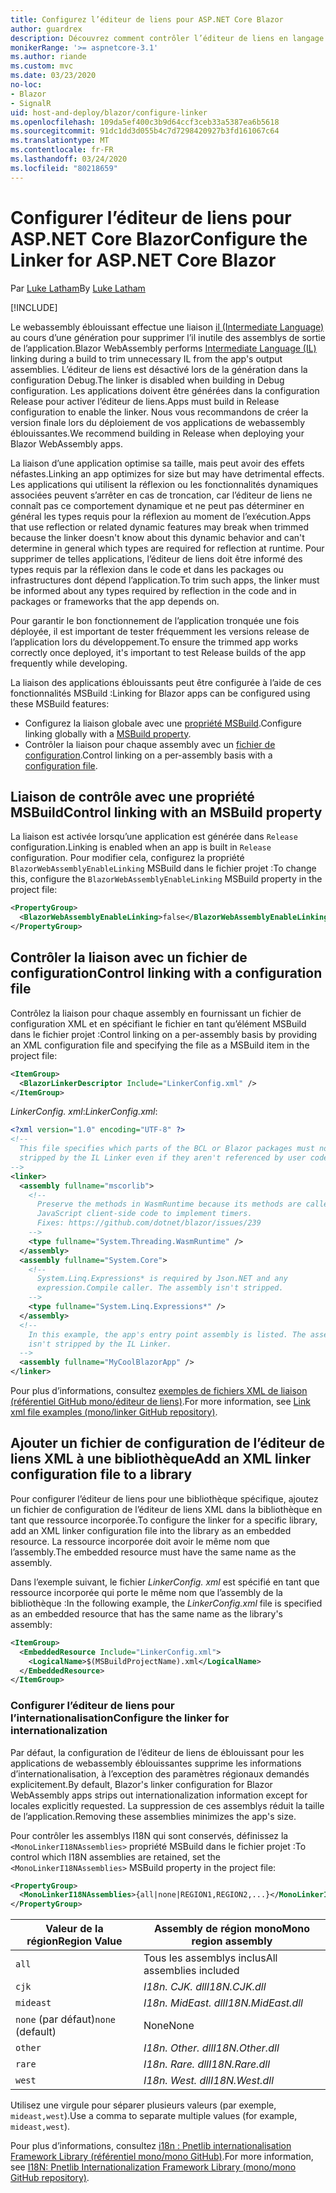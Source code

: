 ```yaml
---
title: Configurez l’éditeur de liens pour ASP.NET Core Blazor
author: guardrex
description: Découvrez comment contrôler l’éditeur de liens en langage intermédiaire (IL) lors de la génération d’une application Blazor.
monikerRange: '>= aspnetcore-3.1'
ms.author: riande
ms.custom: mvc
ms.date: 03/23/2020
no-loc:
- Blazor
- SignalR
uid: host-and-deploy/blazor/configure-linker
ms.openlocfilehash: 109da5ef400c3b9d64ccf3ceb33a5387ea6b5618
ms.sourcegitcommit: 91dc1dd3d055b4c7d7298420927b3fd161067c64
ms.translationtype: MT
ms.contentlocale: fr-FR
ms.lasthandoff: 03/24/2020
ms.locfileid: "80218659"
---
```

# <a name="configure-the-linker-for-aspnet-core-blazor"></a><span data-ttu-id="440b2-103">Configurer l’éditeur de liens pour ASP.NET Core Blazor</span><span class="sxs-lookup"><span data-stu-id="440b2-103">Configure the Linker for ASP.NET Core Blazor</span></span>

<span data-ttu-id="440b2-104">Par [Luke Latham](https://github.com/guardrex)</span><span class="sxs-lookup"><span data-stu-id="440b2-104">By [Luke Latham](https://github.com/guardrex)</span></span>

[!INCLUDE[](~/includes/blazorwasm-preview-notice.md)]

<span data-ttu-id="440b2-105">Le webassembly éblouissant effectue une liaison [il (Intermediate Language)](/dotnet/standard/managed-code#intermediate-language--execution) au cours d’une génération pour supprimer l’il inutile des assemblys de sortie de l’application.</span><span class="sxs-lookup"><span data-stu-id="440b2-105">Blazor WebAssembly performs [Intermediate Language (IL)](/dotnet/standard/managed-code#intermediate-language--execution) linking during a build to trim unnecessary IL from the app's output assemblies.</span></span> <span data-ttu-id="440b2-106">L’éditeur de liens est désactivé lors de la génération dans la configuration Debug.</span><span class="sxs-lookup"><span data-stu-id="440b2-106">The linker is disabled when building in Debug configuration.</span></span> <span data-ttu-id="440b2-107">Les applications doivent être générées dans la configuration Release pour activer l’éditeur de liens.</span><span class="sxs-lookup"><span data-stu-id="440b2-107">Apps must build in Release configuration to enable the linker.</span></span> <span data-ttu-id="440b2-108">Nous vous recommandons de créer la version finale lors du déploiement de vos applications de webassembly éblouissantes.</span><span class="sxs-lookup"><span data-stu-id="440b2-108">We recommend building in Release when deploying your Blazor WebAssembly apps.</span></span> 

<span data-ttu-id="440b2-109">La liaison d’une application optimise sa taille, mais peut avoir des effets néfastes.</span><span class="sxs-lookup"><span data-stu-id="440b2-109">Linking an app optimizes for size but may have detrimental effects.</span></span> <span data-ttu-id="440b2-110">Les applications qui utilisent la réflexion ou les fonctionnalités dynamiques associées peuvent s’arrêter en cas de troncation, car l’éditeur de liens ne connaît pas ce comportement dynamique et ne peut pas déterminer en général les types requis pour la réflexion au moment de l’exécution.</span><span class="sxs-lookup"><span data-stu-id="440b2-110">Apps that use reflection or related dynamic features may break when trimmed because the linker doesn't know about this dynamic behavior and can't determine in general which types are required for reflection at runtime.</span></span> <span data-ttu-id="440b2-111">Pour supprimer de telles applications, l’éditeur de liens doit être informé des types requis par la réflexion dans le code et dans les packages ou infrastructures dont dépend l’application.</span><span class="sxs-lookup"><span data-stu-id="440b2-111">To trim such apps, the linker must be informed about any types required by reflection in the code and in packages or frameworks that the app depends on.</span></span> 

<span data-ttu-id="440b2-112">Pour garantir le bon fonctionnement de l’application tronquée une fois déployée, il est important de tester fréquemment les versions release de l’application lors du développement.</span><span class="sxs-lookup"><span data-stu-id="440b2-112">To ensure the trimmed app works correctly once deployed, it's important to test Release builds of the app frequently while developing.</span></span>

<span data-ttu-id="440b2-113">La liaison des applications éblouissants peut être configurée à l’aide de ces fonctionnalités MSBuild :</span><span class="sxs-lookup"><span data-stu-id="440b2-113">Linking for Blazor apps can be configured using these MSBuild features:</span></span>

* <span data-ttu-id="440b2-114">Configurez la liaison globale avec une [propriété MSBuild](#control-linking-with-an-msbuild-property).</span><span class="sxs-lookup"><span data-stu-id="440b2-114">Configure linking globally with a [MSBuild property](#control-linking-with-an-msbuild-property).</span></span>
* <span data-ttu-id="440b2-115">Contrôler la liaison pour chaque assembly avec un [fichier de configuration](#control-linking-with-a-configuration-file).</span><span class="sxs-lookup"><span data-stu-id="440b2-115">Control linking on a per-assembly basis with a [configuration file](#control-linking-with-a-configuration-file).</span></span>

## <a name="control-linking-with-an-msbuild-property"></a><span data-ttu-id="440b2-116">Liaison de contrôle avec une propriété MSBuild</span><span class="sxs-lookup"><span data-stu-id="440b2-116">Control linking with an MSBuild property</span></span>

<span data-ttu-id="440b2-117">La liaison est activée lorsqu’une application est générée dans `Release` configuration.</span><span class="sxs-lookup"><span data-stu-id="440b2-117">Linking is enabled when an app is built in `Release` configuration.</span></span> <span data-ttu-id="440b2-118">Pour modifier cela, configurez la propriété `BlazorWebAssemblyEnableLinking` MSBuild dans le fichier projet :</span><span class="sxs-lookup"><span data-stu-id="440b2-118">To change this, configure the `BlazorWebAssemblyEnableLinking` MSBuild property in the project file:</span></span>

```xml
<PropertyGroup>
  <BlazorWebAssemblyEnableLinking>false</BlazorWebAssemblyEnableLinking>
</PropertyGroup>
```

## <a name="control-linking-with-a-configuration-file"></a><span data-ttu-id="440b2-119">Contrôler la liaison avec un fichier de configuration</span><span class="sxs-lookup"><span data-stu-id="440b2-119">Control linking with a configuration file</span></span>

<span data-ttu-id="440b2-120">Contrôlez la liaison pour chaque assembly en fournissant un fichier de configuration XML et en spécifiant le fichier en tant qu’élément MSBuild dans le fichier projet :</span><span class="sxs-lookup"><span data-stu-id="440b2-120">Control linking on a per-assembly basis by providing an XML configuration file and specifying the file as a MSBuild item in the project file:</span></span>

```xml
<ItemGroup>
  <BlazorLinkerDescriptor Include="LinkerConfig.xml" />
</ItemGroup>
```

<span data-ttu-id="440b2-121">*LinkerConfig. xml*:</span><span class="sxs-lookup"><span data-stu-id="440b2-121">*LinkerConfig.xml*:</span></span>

```xml
<?xml version="1.0" encoding="UTF-8" ?>
<!--
  This file specifies which parts of the BCL or Blazor packages must not be
  stripped by the IL Linker even if they aren't referenced by user code.
-->
<linker>
  <assembly fullname="mscorlib">
    <!--
      Preserve the methods in WasmRuntime because its methods are called by 
      JavaScript client-side code to implement timers.
      Fixes: https://github.com/dotnet/blazor/issues/239
    -->
    <type fullname="System.Threading.WasmRuntime" />
  </assembly>
  <assembly fullname="System.Core">
    <!--
      System.Linq.Expressions* is required by Json.NET and any 
      expression.Compile caller. The assembly isn't stripped.
    -->
    <type fullname="System.Linq.Expressions*" />
  </assembly>
  <!--
    In this example, the app's entry point assembly is listed. The assembly
    isn't stripped by the IL Linker.
  -->
  <assembly fullname="MyCoolBlazorApp" />
</linker>
```

<span data-ttu-id="440b2-122">Pour plus d’informations, consultez [exemples de fichiers XML de liaison (référentiel GitHub mono/éditeur de liens)](https://github.com/mono/linker#link-xml-file-examples).</span><span class="sxs-lookup"><span data-stu-id="440b2-122">For more information, see [Link xml file examples (mono/linker GitHub repository)](https://github.com/mono/linker#link-xml-file-examples).</span></span>

## <a name="add-an-xml-linker-configuration-file-to-a-library"></a><span data-ttu-id="440b2-123">Ajouter un fichier de configuration de l’éditeur de liens XML à une bibliothèque</span><span class="sxs-lookup"><span data-stu-id="440b2-123">Add an XML linker configuration file to a library</span></span>

<span data-ttu-id="440b2-124">Pour configurer l’éditeur de liens pour une bibliothèque spécifique, ajoutez un fichier de configuration de l’éditeur de liens XML dans la bibliothèque en tant que ressource incorporée.</span><span class="sxs-lookup"><span data-stu-id="440b2-124">To configure the linker for a specific library, add an XML linker configuration file into the library as an embedded resource.</span></span> <span data-ttu-id="440b2-125">La ressource incorporée doit avoir le même nom que l’assembly.</span><span class="sxs-lookup"><span data-stu-id="440b2-125">The embedded resource must have the same name as the assembly.</span></span>

<span data-ttu-id="440b2-126">Dans l’exemple suivant, le fichier *LinkerConfig. xml* est spécifié en tant que ressource incorporée qui porte le même nom que l’assembly de la bibliothèque :</span><span class="sxs-lookup"><span data-stu-id="440b2-126">In the following example, the *LinkerConfig.xml* file is specified as an embedded resource that has the same name as the library's assembly:</span></span>

```xml
<ItemGroup>
  <EmbeddedResource Include="LinkerConfig.xml">
    <LogicalName>$(MSBuildProjectName).xml</LogicalName>
  </EmbeddedResource>
</ItemGroup>
```

### <a name="configure-the-linker-for-internationalization"></a><span data-ttu-id="440b2-127">Configurer l’éditeur de liens pour l’internationalisation</span><span class="sxs-lookup"><span data-stu-id="440b2-127">Configure the linker for internationalization</span></span>

<span data-ttu-id="440b2-128">Par défaut, la configuration de l’éditeur de liens de éblouissant pour les applications de webassembly éblouissantes supprime les informations d’internationalisation, à l’exception des paramètres régionaux demandés explicitement.</span><span class="sxs-lookup"><span data-stu-id="440b2-128">By default, Blazor's linker configuration for Blazor WebAssembly apps strips out internationalization information except for locales explicitly requested.</span></span> <span data-ttu-id="440b2-129">La suppression de ces assemblys réduit la taille de l’application.</span><span class="sxs-lookup"><span data-stu-id="440b2-129">Removing these assemblies minimizes the app's size.</span></span>

<span data-ttu-id="440b2-130">Pour contrôler les assemblys I18N qui sont conservés, définissez la `<MonoLinkerI18NAssemblies>` propriété MSBuild dans le fichier projet :</span><span class="sxs-lookup"><span data-stu-id="440b2-130">To control which I18N assemblies are retained, set the `<MonoLinkerI18NAssemblies>` MSBuild property in the project file:</span></span>

```xml
<PropertyGroup>
  <MonoLinkerI18NAssemblies>{all|none|REGION1,REGION2,...}</MonoLinkerI18NAssemblies>
</PropertyGroup>
```

| <span data-ttu-id="440b2-131">Valeur de la région</span><span class="sxs-lookup"><span data-stu-id="440b2-131">Region Value</span></span>     | <span data-ttu-id="440b2-132">Assembly de région mono</span><span class="sxs-lookup"><span data-stu-id="440b2-132">Mono region assembly</span></span>    |
| ---------------- | ----------------------- |
| `all`            | <span data-ttu-id="440b2-133">Tous les assemblys inclus</span><span class="sxs-lookup"><span data-stu-id="440b2-133">All assemblies included</span></span> |
| `cjk`            | <span data-ttu-id="440b2-134">*I18n. CJK. dll*</span><span class="sxs-lookup"><span data-stu-id="440b2-134">*I18N.CJK.dll*</span></span>          |
| `mideast`        | <span data-ttu-id="440b2-135">*I18n. MidEast. dll*</span><span class="sxs-lookup"><span data-stu-id="440b2-135">*I18N.MidEast.dll*</span></span>      |
| <span data-ttu-id="440b2-136">`none` (par défaut)</span><span class="sxs-lookup"><span data-stu-id="440b2-136">`none` (default)</span></span> | <span data-ttu-id="440b2-137">None</span><span class="sxs-lookup"><span data-stu-id="440b2-137">None</span></span>                    |
| `other`          | <span data-ttu-id="440b2-138">*I18n. Other. dll*</span><span class="sxs-lookup"><span data-stu-id="440b2-138">*I18N.Other.dll*</span></span>        |
| `rare`           | <span data-ttu-id="440b2-139">*I18n. Rare. dll*</span><span class="sxs-lookup"><span data-stu-id="440b2-139">*I18N.Rare.dll*</span></span>         |
| `west`           | <span data-ttu-id="440b2-140">*I18n. West. dll*</span><span class="sxs-lookup"><span data-stu-id="440b2-140">*I18N.West.dll*</span></span>         |

<span data-ttu-id="440b2-141">Utilisez une virgule pour séparer plusieurs valeurs (par exemple, `mideast,west`).</span><span class="sxs-lookup"><span data-stu-id="440b2-141">Use a comma to separate multiple values (for example, `mideast,west`).</span></span>

<span data-ttu-id="440b2-142">Pour plus d’informations, consultez [i18n : Pnetlib internationalisation Framework Library (référentiel mono/mono GitHub)](https://github.com/mono/mono/tree/master/mcs/class/I18N).</span><span class="sxs-lookup"><span data-stu-id="440b2-142">For more information, see [I18N: Pnetlib Internationalization Framework Library (mono/mono GitHub repository)](https://github.com/mono/mono/tree/master/mcs/class/I18N).</span></span>
